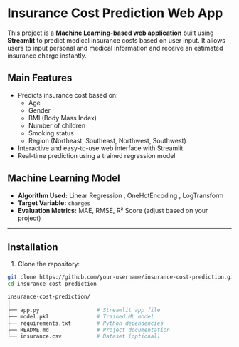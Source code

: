 # Insurance Cost Prediction Web App

This project is a **Machine Learning-based web application** built using **Streamlit** to predict medical insurance costs based on user input. It allows users to input personal and medical information and receive an estimated insurance charge instantly.

## Main Features

- Predicts insurance cost based on:
  - Age
  - Gender
  - BMI (Body Mass Index)
  - Number of children
  - Smoking status
  - Region (Northeast, Southeast, Northwest, Southwest)
- Interactive and easy-to-use web interface with Streamlit
- Real-time prediction using a trained regression model


##  Machine Learning Model

- **Algorithm Used:** Linear Regression , OneHotEncoding , LogTransform
- **Target Variable:** `charges`
- **Evaluation Metrics:** MAE, RMSE, R² Score (adjust based on your project)
---

## Installation

1. Clone the repository:

```bash
git clone https://github.com/your-username/insurance-cost-prediction.git
cd insurance-cost-prediction
```

```bash
insurance-cost-prediction/
│
├── app.py                  # Streamlit app file
├── model.pkl               # Trained ML model
├── requirements.txt        # Python dependencies
├── README.md               # Project documentation
└── insurance.csv           # Dataset (optional)
```
